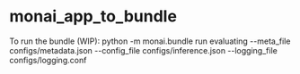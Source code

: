 # monai_app_to_bundle

To run the bundle (WIP):
python -m monai.bundle run evaluating --meta_file configs/metadata.json --config_file configs/inference.json --logging_file configs/logging.conf

